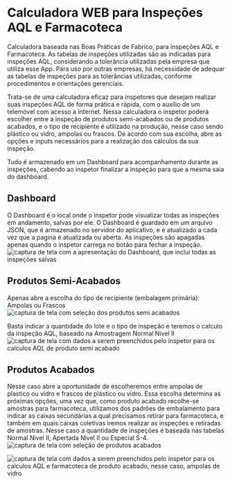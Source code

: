 # Calculadora WEB para Inspeções AQL e Farmacoteca
Calculadora baseada nas Boas Práticas de Fabrico, para inspeções AQL e Farmacoteca.
As tabelas de inspeções utilizadas são as indicadas para inspeções AQL, considerando a tolerância utilizadas pela empresa que utiliza esse App. Para uso por outras empresas, há necessidade de adequar as tabelas de inspeções para as tolerâncias utilizadas, conforme procedimentos e orientações gerenciais.

Trata-se de uma calculadora eficaz para inspetores que desejam realizar suas inspeções AQL de forma prática e rápida, com o auxílio de um telemóvel com acesso a internet. Nessa calculadora o inspetor poderá escolher entre a inspeção de produtos semi-acabados ou de produtos acabados, e o tipo de recipiente é utilizado na produção, nesse caso sendo plástico ou vidro, ampolas ou frascos.
De acordo com sua escolha, abre as opções e inputs necessários para a realização dos cálculos da sua inspeção.

Tudo é armazenado em um Dashboard para acompanhamento durante as inspeções, cabendo ao inspetor finalizar a inspeção para que a mesma saia do dashboard.

## Dashboard
O Dashboard é o local onde o inspetor pode visualizar todas as inspeções em andamento, salvas por ele.
O Dashboard é guardado em um arquivo JSON, que é armazenado no servidor do aplicativo, e é atualizado a cada vez que a pagina é atualizada ou aberta. As inspeções são apagadas apenas quando o inspetor carrega no botão para fechar a inspeção.
![captura de tela com a apresentação do Dashboard, que inclui todas as inspeções salvas](</Assets/capturasEcra/Captura de ecrã 2025-02-17, às 07.55.46.png>)

## Produtos Semi-Acabados
Apenas abre a escolha do tipo de recipiente (embalagem primária): Ampolas ou Frascos
![captura de tela com seleção dos produtos semi acabados](</Assets/capturasEcra/Captura de ecrã 2025-02-17, às 07.46.57.png>)

Basta indicar a quantidade do lote e o tipo de inspeção e teremos o calculo da inspeção AQL, baseado na Amostragem Normal Nivel II
![captura de tela com dados a serem preenchidos pelo inspetor para os calculos AQL de produto semi acabado](</Assets/capturasEcra/Captura de ecrã 2025-02-17, às 07.49.32.png>)

## Produtos Acabados
Nesse caso abre a oportunidade de escolheremos entre ampolas de plastico ou vidro e frascos de plástico ou vidro. Essa escolha determina as próximas opções, uma vez que, como produto acabado recolhe-se amostras para farmacoteca, utilizamos dos padrões de embalamento para indicar as caixas secundárias a qual precisamos retirar para farmacoteca, e também em quais caixas coletivas iremos realizar as inspeções e retiradas de amostras.
Nesse caso a quantidade de inspeções é baseada nas tabelas Normal Nivel II, Apertada Nivel II ou Especial S-4.
![captura de tela com seleção de produtos acabados](</Assets/capturasEcra/Captura de ecrã 2025-02-17, às 07.52.09.png>)

![captura de tela com dados a serem preenchidos pelo inspetor para os calculos AQL e farmacoteca de produto acabado, nesse caso, ampolas de vidro](</Assets/capturasEcra/Captura de ecrã 2025-02-17, às 07.53.17.png>)